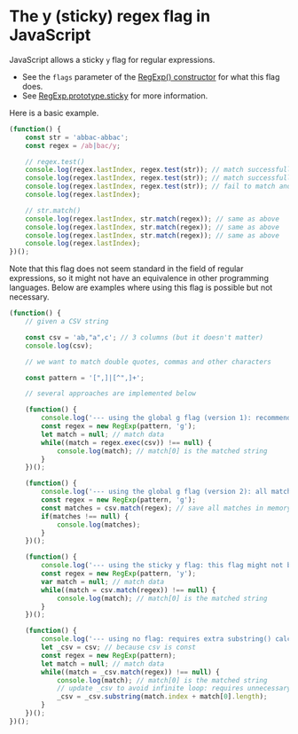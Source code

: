 # The y (sticky) regex flag in JavaScript

JavaScript allows a sticky `y` flag for regular expressions.

- See the `flags` parameter of the [RegExp() constructor](https://developer.mozilla.org/en-US/docs/Web/JavaScript/Reference/Global_Objects/RegExp/RegExp)
for what this flag does.
- See [RegExp.prototype.sticky](https://developer.mozilla.org/en-US/docs/Web/JavaScript/Reference/Global_Objects/RegExp/sticky)
for more information.

Here is a basic example.

```javascript
(function() {
    const str = 'abbac-abbac';
    const regex = /ab|bac/y;

    // regex.test()
    console.log(regex.lastIndex, regex.test(str)); // match successfully and set regex.lastIndex accordingly
    console.log(regex.lastIndex, regex.test(str)); // match successfully and set regex.lastIndex accordingly
    console.log(regex.lastIndex, regex.test(str)); // fail to match and reset regex.lastIndex to 0
    console.log(regex.lastIndex);

    // str.match()
    console.log(regex.lastIndex, str.match(regex)); // same as above
    console.log(regex.lastIndex, str.match(regex)); // same as above
    console.log(regex.lastIndex, str.match(regex)); // same as above
    console.log(regex.lastIndex);
})();
```

Note that this flag does not seem standard in the field of regular expressions,
so it might not have an equivalence in other programming languages. Below are
examples where using this flag is possible but not necessary.

```javascript
(function() {
    // given a CSV string

    const csv = 'ab,"a",c'; // 3 columns (but it doesn't matter)
    console.log(csv);

    // we want to match double quotes, commas and other characters

    const pattern = '[",]|[^",]+';

    // several approaches are implemented below

    (function() {
        console.log('--- using the global g flag (version 1): recommended ---');
        const regex = new RegExp(pattern, 'g');
        let match = null; // match data
        while((match = regex.exec(csv)) !== null) {
            console.log(match); // match[0] is the matched string
        }
    })();

    (function() {
        console.log('--- using the global g flag (version 2): all matches are saved in memory at once ---');
        const regex = new RegExp(pattern, 'g');
        const matches = csv.match(regex); // save all matches in memory at once
        if(matches !== null) {
            console.log(matches);
        }
    })();

    (function() {
        console.log('--- using the sticky y flag: this flag might not be available in other programming languages ---');
        const regex = new RegExp(pattern, 'y');
        var match = null; // match data
        while((match = csv.match(regex)) !== null) {
            console.log(match); // match[0] is the matched string
        }
    })();

    (function() {
        console.log('--- using no flag: requires extra substring() calculation ---');
        let _csv = csv; // because csv is const
        const regex = new RegExp(pattern);
        let match = null; // match data
        while((match = _csv.match(regex)) !== null) {
            console.log(match); // match[0] is the matched string
            // update _csv to avoid infinite loop: requires unnecessary substring calculation compared to the other approaches
            _csv = _csv.substring(match.index + match[0].length);
        }
    })();
})();
```
